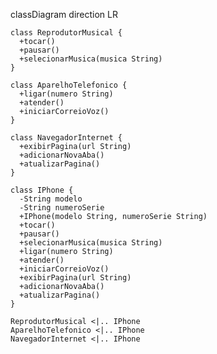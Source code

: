 classDiagram
    direction LR

    class ReprodutorMusical {
      +tocar()
      +pausar()
      +selecionarMusica(musica String)
    }

    class AparelhoTelefonico {
      +ligar(numero String)
      +atender()
      +iniciarCorreioVoz()
    }

    class NavegadorInternet {
      +exibirPagina(url String)
      +adicionarNovaAba()
      +atualizarPagina()
    }

    class IPhone {
      -String modelo
      -String numeroSerie
      +IPhone(modelo String, numeroSerie String)
      +tocar()
      +pausar()
      +selecionarMusica(musica String)
      +ligar(numero String)
      +atender()
      +iniciarCorreioVoz()
      +exibirPagina(url String)
      +adicionarNovaAba()
      +atualizarPagina()
    }

    ReprodutorMusical <|.. IPhone
    AparelhoTelefonico <|.. IPhone
    NavegadorInternet <|.. IPhone
